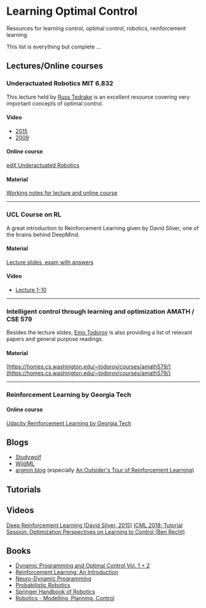 # Learning Optimal Control
Resources for learning control, optimal control, robotics, reinforcement learning

This list is everything but complete ...

## Lectures/Online courses

### Underactuated Robotics MIT 6.832
This lecture held by [Russ Tedrake](https://groups.csail.mit.edu/locomotion/russt.html) is an excellent resource covering very important concepts of optimal control.

#### Video
- [2015](https://www.youtube.com/playlist?list=PLnWkMhyDLp1CGlkfJqFBLmTs5Nf2RWWGe)
- [2009](https://www.youtube.com/playlist?list=PL58F1D0056F04CF8C)
#### Online course
[edX Underactuated Robotics](https://www.edx.org/course/underactuated-robotics-mitx-6-832x-0)
#### Material
[Working notes for lecture and online course](http://underactuated.csail.mit.edu/underactuated.html)

---

### UCL Course on RL

A great introduction to Reinforcement Learning given by David Silver, one of the brains behind DeepMind.

#### Material 
[Lecture slides, exam with answers](http://www0.cs.ucl.ac.uk/staff/d.silver/web/Teaching.html)

#### Video
- [Lecture 1-10](https://www.youtube.com/playlist?list=PLqYmG7hTraZDM-OYHWgPebj2MfCFzFObQ)

---

### Intelligent control through learning and optimization AMATH / CSE 579

Besides the lecture slides, [Emo Todorov](http://homes.cs.washington.edu/~todorov/) is also providing a list of relevant papers and general purpose readings.

#### Material 
[https://homes.cs.washington.edu/~todorov/courses/amath579/](https://homes.cs.washington.edu/~todorov/courses/amath579/)

---

### Reinforcement Learning by Georgia Tech

#### Online course
[Udacity Reinforcement Learning by Georgia Tech](https://www.udacity.com/course/reinforcement-learning--ud600)


## Blogs
 - [Studywolf](https://studywolf.wordpress.com/)
 - [WildML](http://www.wildml.com/)
 - [argmin blog](http://www.argmin.net) (especially [An Outsider's Tour of Reinforcement Learning](http://www.argmin.net/2018/06/25/outsider-rl/))
 
 
## Tutorials

## Videos

[Deep Reinforcement Learning (David Silver, 2015)](http://videolectures.net/rldm2015_silver_reinforcement_learning/)
[ICML 2018: Tutorial Session: Optimization Perspectives on Learning to Control (Ben Recht)](https://www.youtube.com/watch?v=hYw_qhLUE0o)

## Books 

 - [Dynamic Programming and Optimal Control Vol. 1 + 2](http://web.mit.edu/dimitrib/www/dpchapter.html)
 - [Reinforcement Learning: An Introduction](https://mitpress.mit.edu/books/reinforcement-learning)
 - [Neuro-Dynamic Programming](http://web.mit.edu/jnt/www/ndp.html)
 - [Probabilistic Robotics](http://www.probabilistic-robotics.org/)
 - [Springer Handbook of Robotics](https://www.springer.com/de/book/9783540303015)
 - [Robotics - Modelling, Planning, Control](https://www.springer.com/de/book/9781846286414)
 
